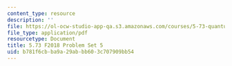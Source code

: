 ```yaml
---
content_type: resource
description: ''
file: https://ol-ocw-studio-app-qa.s3.amazonaws.com/courses/5-73-quantum-mechanics-i-fall-2018/b781f6cbba9a29abbb603c707909bb54_MIT5_73F18_PSet5.pdf
file_type: application/pdf
resourcetype: Document
title: 5.73 F2018 Problem Set 5
uid: b781f6cb-ba9a-29ab-bb60-3c707909bb54
---
```

